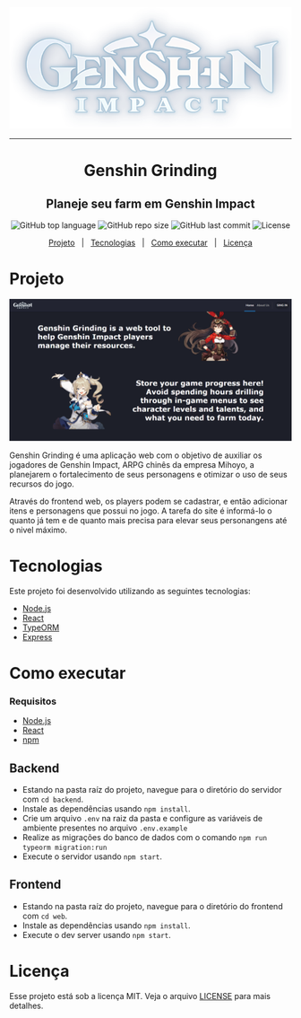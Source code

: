 <p align="center">
  <img src="./.github/GenshinImpact_Logo.png" />
</p>

---

<h1 align="center">
Genshin Grinding
</h1>

<h2 align="center">
  Planeje seu farm em Genshin Impact
</h2>

<p align="center">
  <img alt="GitHub top language" src="https://img.shields.io/github/languages/top/Jejinketsu/GenshinGrinding">
  <img alt="GitHub repo size" src="https://img.shields.io/github/repo-size/Jejinketsu/GenshinGrinding">
  <img alt="GitHub last commit" src="https://img.shields.io/github/last-commit/Jejinketsu/GenshinGrinding">
  <img alt="License" src="https://img.shields.io/github/license/Jejinketsu/GenshinGrinding">
</p>

<p align="center">
  <a href="#projeto">Projeto</a>
  &nbsp;&nbsp;|&nbsp;&nbsp;
  <a href="#tecnologias">Tecnologias</a>
  &nbsp;&nbsp;|&nbsp;&nbsp;
  <a href="#como-executar">Como executar</a>
  &nbsp;&nbsp;|&nbsp;&nbsp;
  <a href="#licença">Licença</a>
</p>

# Projeto

<p align="center">
  <img width="800" src="./.github/home_screenshot.png" />
</p>

Genshin Grinding é uma aplicação web com o objetivo de auxiliar os jogadores de Genshin Impact, ARPG chinês da empresa Mihoyo, a planejarem o fortalecimento de seus personagens e otimizar o uso de seus recursos do jogo.

Através do frontend web, os players podem se cadastrar, e então adicionar itens e personagens que possui no jogo. A tarefa do site é informá-lo o quanto já tem e de quanto mais precisa para elevar seus personangens até o nivel máximo.

# Tecnologias

Este projeto foi desenvolvido utilizando as seguintes tecnologias:

- [Node.js](https://nodejs.org/)
- [React](https://reactjs.org)
- [TypeORM](https://typeorm.io/#/)
- [Express](https://expressjs.com/pt-br/)

# Como executar

### Requisitos

- [Node.js](https://nodejs.org/)
- [React](https://reactjs.org)
- [npm](https://npmjs.com/)

## Backend

- Estando na pasta raíz do projeto, navegue para o diretório do servidor com `cd backend`.
- Instale as dependências usando `npm install`.
- Crie um arquivo `.env` na raiz da pasta e configure as variáveis de ambiente presentes no arquivo `.env.example`
- Realize as migrações do banco de dados com o comando `npm run typeorm migration:run`
- Execute o servidor usando `npm start`.

## Frontend

- Estando na pasta raíz do projeto, navegue para o diretório do frontend com `cd web`.
- Instale as dependências usando `npm install`.
- Execute o dev server usando `npm start`.

# Licença

Esse projeto está sob a licença MIT. Veja o arquivo [LICENSE](LICENSE) para mais detalhes.

